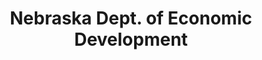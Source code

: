 ---
layout: repo
title: "Nebraska Dept. of Economic Development"
id: 11443
permalink: repos/11443/
---